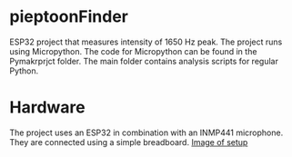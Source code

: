 # pieptoonFinder
ESP32 project that measures intensity of 1650 Hz peak.
The project runs using Micropython.
The code for Micropython can be found in the Pymakrprjct folder.
The main folder contains analysis scripts for regular Python.

# Hardware
The project uses an ESP32 in combination with an INMP441 microphone. They are connected using a simple breadboard.
[Image of setup](ESP32_INMP441_breadboard.JPEG)

